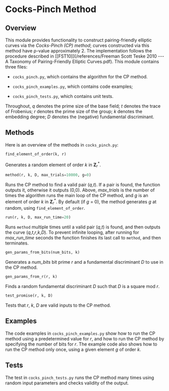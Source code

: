 Cocks-Pinch Method
==================

Overview
--------

This module provides functionality to construct pairing-friendly elliptic curves via the _Cocks-Pinch (CP) method_; curves constructed via this method have &rho;-value approximately 2. The implementation follows the procedure described in [\[FST10\]](/references/Freeman Scott Teske 2010 --- A Taxonomy of Pairing-Friendly Elliptic Curves.pdf). This module contains three files:

* `cocks_pinch.py`, which contains the algorithm for the CP method. 

* `cocks_pinch_examples.py`, which contains code examples;

* `cocks_pinch_tests.py`, which contains unit tests.

Throughout,
_q_ denotes the prime size of the base field;
_t_ denotes the trace of Frobenius;
_r_ denotes the prime size of the group;
_k_ denotes the embedding degree;
_D_ denotes the (negative) fundamental discriminant.

Methods
-------

Here is an overview of the methods in `cocks_pinch.py`:

```python
find_element_of_order(k, r)
```

Generates a random element of order _k_ in **Z**<sub>_r_</sub><sup>\*</sup>.

```python
method(r, k, D, max_trials=10000, g=0)
```

Runs the CP method to find a valid pair (_q_,_t_). If a pair is found, the function outputs it, otherwise it outputs (0,0). Above, *max\_trials* is the number of times the algorithm runs the main loop of the CP method, and _g_ is an element of order _k_ in **Z**<sub>_r_</sub><sup>\*</sup>. By default (if _g_ = 0), the method generates _g_ at random, using `find_element_of_order`.

```python
run(r, k, D, max_run_time=20)
```
	
Runs `method` multiple times until a valid pair (_q_,_t_) is found, and then outputs the curve (_q_,_t_,_r_,_k_,_D_). To prevent infinite looping, after running for *max\_run\_time* seconds the function finishes its last call to `method`, and then terminates.

```python
gen_params_from_bits(num_bits, k)
```

Generates a _num\_bits_ bit prime _r_ and a fundamental discriminant _D_ to use in the CP method.

```python
gen_params_from_r(r, k)
```

Finds a random fundamental discriminant _D_ such that _D_ is a square mod _r_.

```python
test_promise(r, k, D)
```

Tests that _r_, _k_, _D_ are valid inputs to the CP method.

Examples
--------

The code examples in `cocks_pinch_examples.py` show how to run the CP method using a predetermined value for _r_, and how to run the CP method by specifying the number of bits for _r_. The example code also shows how to run the CP method only once, using a given element _g_ of order _k_.

Tests
-----
The test in `cocks_pinch_tests.py` runs the CP method many times using random input parameters and checks validity of the output.
